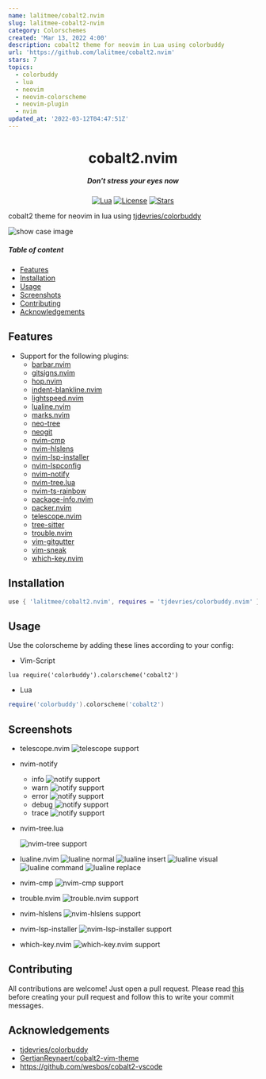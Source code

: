 ```yaml
---
name: lalitmee/cobalt2.nvim
slug: lalitmee-cobalt2-nvim
category: Colorschemes
created: 'Mar 13, 2022 4:00'
description: cobalt2 theme for neovim in Lua using colorbuddy
url: 'https://github.com/lalitmee/cobalt2.nvim'
stars: 7
topics:
  - colorbuddy
  - lua
  - neovim
  - neovim-colorscheme
  - neovim-plugin
  - nvim
updated_at: '2022-03-12T04:47:51Z'
---
```

<div align="center">

# cobalt2.nvim

##### Don't stress your eyes now

[![Lua](https://img.shields.io/badge/Lua-blue.svg?style=for-the-badge\&logo=lua)](http://www.lua.org)
[![License](https://img.shields.io/github/license/lalitmee/cobalt2.nvim?color=%23FFC600\&style=for-the-badge)](https://github.com/lalitmee/cobalt2.nvim/blob/main/LICENSE)
[![Stars](https://img.shields.io/github/stars/lalitmee/cobalt2.nvim?style=for-the-badge)](https://github.com/lalitmee/cobalt2.nvim/stargazers)

</div>

cobalt2 theme for neovim in lua using [tjdevries/colorbuddy](https://github.com/tjdevries/colorbuddy.nvim)

![show case image](./media/show.png "cobalt2 theme for lua and javascript")

##### Table of content

*   [Features](#features)
*   [Installation](#installation)
*   [Usage](#usage)
*   [Screenshots](#screenshots)
*   [Contributing](#contributing)
*   [Acknowledgements](#acknowledgements)

## Features

*   Support for the following plugins:
    *   [barbar.nvim](https://github.com/romgrk/barbar.nvim)
    *   [gitsigns.nvim](https://github.com/lewis6991/gitsigns.nvim)
    *   [hop.nvim](https://github.com/phaazon/hop.nvim)
    *   [indent-blankline.nvim](https://github.com/lukas-reineke/indent-blankline.nvim)
    *   [lightspeed.nvim](https://github.com/ggandor/lightspeed.nvim)
    *   [lualine.nvim](https://github.com/nvim-lualine/lualine.nvim)
    *   [marks.nvim](https://github.com/chentau/marks.nvim)
    *   [neo-tree](https://github.com/nvim-neo-tree/neo-tree.nvim)
    *   [neogit](https://github.com/TimUntersberger/neogit)
    *   [nvim-cmp](https://github.com/hrsh7th/nvim-cmp)
    *   [nvim-hlslens](https://github.com/kevinhwang91/nvim-hlslens)
    *   [nvim-lsp-installer](https://github.com/williamboman/nvim-lsp-installer)
    *   [nvim-lspconfig](https://github.com/neovim/nvim-lspconfig)
    *   [nvim-notify](https://github.com/rcarriga/nvim-notify)
    *   [nvim-tree.lua](https://github.com/kyazdani42/nvim-tree.lua)
    *   [nvim-ts-rainbow](https://github.com/p00f/nvim-ts-rainbow)
    *   [package-info.nvim](https://github.com/vuki656/package-info.nvim)
    *   [packer.nvim](https://github.com/wbthomason/packer.nvim)
    *   [telescope.nvim](https://github.com/nvim-telescope/telescope.nvim)
    *   [tree-sitter](https://github.com/tree-sitter/tree-sitter)
    *   [trouble.nvim](https://github.com/folke/trouble.nvim)
    *   [vim-gitgutter](https://github.com/airblade/vim-gitgutter)
    *   [vim-sneak](https://github.com/justinmk/vim-sneak)
    *   [which-key.nvim](https://github.com/folke/which-key.nvim)

## Installation

```lua
use { 'lalitmee/cobalt2.nvim', requires = 'tjdevries/colorbuddy.nvim' }
```

## Usage

Use the colorscheme by adding these lines according to your config:

*   Vim-Script

```vim
lua require('colorbuddy').colorscheme('cobalt2')
```

*   Lua

```lua
require('colorbuddy').colorscheme('cobalt2')
```

## Screenshots

*   telescope.nvim
    ![telescope support](./media/telescope.png "telescope")

*   nvim-notify

    *   info
        ![notify support](./media/notify_info.png "notify_info")
    *   warn
        ![notify support](./media/notify_warn.png "notify_warn")
    *   error
        ![notify support](./media/notify_error.png "notify_error")
    *   debug
        ![notify support](./media/notify_debug.png "notify_debug")
    *   trace
        ![notify support](./media/notify_trace.png "notify_trace")

*   nvim-tree.lua

    ![nvim-tree support](./media/nvim-tree.png "nvim-tree")

*   lualine.nvim
    ![lualine normal](./media/lualine_normal.png "lualine.nvim_normal")
    ![lualine insert](./media/lualine_insert.png "lualine.nvim_insert")
    ![lualine visual](./media/lualine_visual.png "lualine.nvim_visual")
    ![lualine command](./media/lualine_command.png "lualine.nvim_command")
    ![lualine replace](./media/lualine_replace.png "lualine.nvim_replace")

*   nvim-cmp
    ![nvim-cmp support](./media/nvim-cmp.png "nvim-cmp")

*   trouble.nvim
    ![trouble.nvim support](./media/trouble.png "trouble.nvim")

*   nvim-hlslens
    ![nvim-hlslens support](./media/nvim-hlslens.png "nvim-hlslens")

*   nvim-lsp-installer
    ![nvim-lsp-installer support](./media/nvim-lsp-installer.png "nvim-lsp-installer")

*   which-key.nvim
    ![which-key.nvim support](./media/which-key.png "which-key.nvim")

## Contributing

All contributions are welcome! Just open a pull request. Please read [this](https://cbea.ms/git-commit)
before creating your pull request and follow this to write your commit messages.

## Acknowledgements

*   [tjdevries/colorbuddy](https://github.com/tjdevries/colorbuddy.nvim)
*   [GertjanReynaert/cobalt2-vim-theme](https://github.com/GertjanReynaert/cobalt2-vim-theme)
*   <https://github.com/wesbos/cobalt2-vscode>
